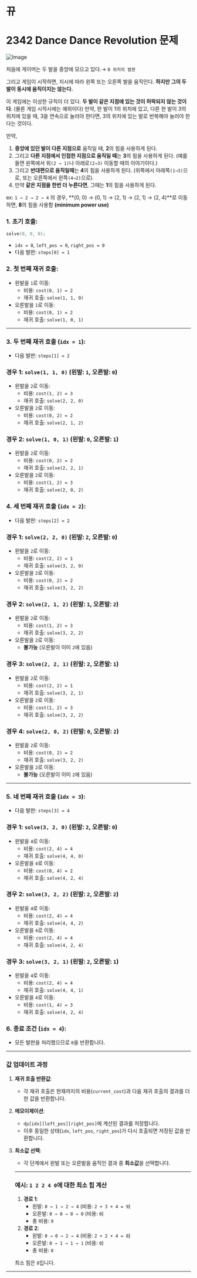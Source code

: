 # 뀨

# 2342 Dance Dance Revolution 문제

![Image](https://github.com/user-attachments/assets/3c6f4d9d-ca29-4aab-b810-6e1fbe18e8b6)

처음에 게이머는 두 발을 중앙에 모으고 있다.→ `0 위치의 발판`

그리고 게임이 시작하면, 지시에 따라 왼쪽 또는 오른쪽 발을 움직인다. **하지만 그의 두 발이 동시에 움직이지는 않는다.**

이 게임에는 이상한 규칙이 더 있다. **두 발이 같은 지점에 있는 것이 허락되지 않는 것이다**. 
(물론 게임 시작시에는 예외이다) 만약, 한 발이 1의 위치에 있고, 다른 한 발이 3의 위치에 있을 때, 3을 연속으로 눌러야 한다면, 3의 위치에 있는 발로 반복해야 눌러야 한다는 것이다.

만약, 

1. **중앙에 있던 발이 다른 지점으로** 움직일 때, **2**의 힘을 사용하게 된다. 
2. 그리고 **다른 지점에서 인접한 지점으로 움직일 때**는 **3**의 힘을 사용하게 된다. (예를 들면 왼쪽에서 위`(2 → 1)`나 아래로`(2→3)` 이동할 때의 이야기이다.) 
3. 그리고 **반대편으로 움직일때**는 **4**의 힘을 사용하게 된다. (위쪽에서 아래쪽`(1→3)`으로, 또는 오른쪽에서 왼쪽`(4→2)`으로). 
4. 만약 **같은 지점을 한번 더 누른다면**, 그때는 **1**의 힘을 사용하게 된다.

ex: `1 → 2 → 2 → 4` 의 경우, **(0, 0) → (0, 1) → (2, 1) → (2, 1) → (2, 4)**로 이동하면, **8**의 힘을 사용함 **(minimum power use)**

### 1. **초기 호출**:

```c
solve(0, 0, 0);
```

- `idx = 0`, `left_pos = 0`, `right_pos = 0`
- 다음 발판: `steps[0] = 1`

### 2. **첫 번째 재귀 호출**:

- 왼발을 `1`로 이동:
    - 비용: `cost(0, 1) = 2`
    - 재귀 호출: `solve(1, 1, 0)`
- 오른발을 `1`로 이동:
    - 비용: `cost(0, 1) = 2`
    - 재귀 호출: `solve(1, 0, 1)`

---

### 3. **두 번째 재귀 호출** (`idx = 1`):

- 다음 발판: `steps[1] = 2`

### 경우 1: `solve(1, 1, 0)` (왼발: `1`, 오른발: `0`)

- 왼발을 `2`로 이동:
    - 비용: `cost(1, 2) = 3`
    - 재귀 호출: `solve(2, 2, 0)`
- 오른발을 `2`로 이동:
    - 비용: `cost(0, 2) = 2`
    - 재귀 호출: `solve(2, 1, 2)`

### 경우 2: `solve(1, 0, 1)` (왼발: `0`, 오른발: `1`)

- 왼발을 `2`로 이동:
    - 비용: `cost(0, 2) = 2`
    - 재귀 호출: `solve(2, 2, 1)`
- 오른발을 `2`로 이동:
    - 비용: `cost(1, 2) = 3`
    - 재귀 호출: `solve(2, 0, 2)`

### 4. **세 번째 재귀 호출** (`idx = 2`):

- 다음 발판: `steps[2] = 2`

### 경우 1: `solve(2, 2, 0)` (왼발: `2`, 오른발: `0`)

- 왼발을 `2`로 이동:
    - 비용: `cost(2, 2) = 1`
    - 재귀 호출: `solve(3, 2, 0)`
- 오른발을 `2`로 이동:
    - 비용: `cost(0, 2) = 2`
    - 재귀 호출: `solve(3, 2, 2)`

### 경우 2: `solve(2, 1, 2)` (왼발: `1`, 오른발: `2`)

- 왼발을 `2`로 이동:
    - 비용: `cost(1, 2) = 3`
    - 재귀 호출: `solve(3, 2, 2)`
- 오른발을 `2`로 이동:
    - **불가능** (오른발이 이미 `2`에 있음)

### 경우 3: `solve(2, 2, 1)` (왼발: `2`, 오른발: `1`)

- 왼발을 `2`로 이동:
    - 비용: `cost(2, 2) = 1`
    - 재귀 호출: `solve(3, 2, 1)`
- 오른발을 `2`로 이동:
    - 비용: `cost(1, 2) = 3`
    - 재귀 호출: `solve(3, 2, 2)`

### 경우 4: `solve(2, 0, 2)` (왼발: `0`, 오른발: `2`)

- 왼발을 `2`로 이동:
    - 비용: `cost(0, 2) = 2`
    - 재귀 호출: `solve(3, 2, 2)`
- 오른발을 `2`로 이동:
    - **불가능** (오른발이 이미 `2`에 있음)

---

### 5. **네 번째 재귀 호출** (`idx = 3`):

- 다음 발판: `steps[3] = 4`

### 경우 1: `solve(3, 2, 0)` (왼발: `2`, 오른발: `0`)

- 왼발을 `4`로 이동:
    - 비용: `cost(2, 4) = 4`
    - 재귀 호출: `solve(4, 4, 0)`
- 오른발을 `4`로 이동:
    - 비용: `cost(0, 4) = 2`
    - 재귀 호출: `solve(4, 2, 4)`

### 경우 2: `solve(3, 2, 2)` (왼발: `2`, 오른발: `2`)

- 왼발을 `4`로 이동:
    - 비용: `cost(2, 4) = 4`
    - 재귀 호출: `solve(4, 4, 2)`
- 오른발을 `4`로 이동:
    - 비용: `cost(2, 4) = 4`
    - 재귀 호출: `solve(4, 2, 4)`

### 경우 3: `solve(3, 2, 1)` (왼발: `2`, 오른발: `1`)

- 왼발을 `4`로 이동:
    - 비용: `cost(2, 4) = 4`
    - 재귀 호출: `solve(4, 4, 1)`
- 오른발을 `4`로 이동:
    - 비용: `cost(1, 4) = 3`
    - 재귀 호출: `solve(4, 2, 4)`

### 6. **종료 조건** (`idx = 4`):

- 모든 발판을 처리했으므로 `0`을 반환합니다.

---

### 값 업데이트 과정

1. **재귀 호출 반환값**:
    - 각 재귀 호출은 현재까지의 비용(`current_cost`)과 다음 재귀 호출의 결과를 더한 값을 반환합니다.
2. **메모이제이션**:
    - `dp[idx][left_pos][right_pos]`에 계산된 결과를 저장합니다.
    - 이후 동일한 상태(`idx`, `left_pos`, `right_pos`)가 다시 호출되면 저장된 값을 반환합니다.
3. **최소값 선택**:
    - 각 단계에서 왼발 또는 오른발을 움직인 결과 중 **최소값**을 선택합니다.
    
    ---
    
    ### 예시: `1 2 2 4 0`에 대한 최소 힘 계산
    
    1. **경로 1**:
        - 왼발: `0 → 1 → 2 → 4` (비용: `2 + 3 + 4 = 9`)
        - 오른발: `0 → 0 → 0 → 0` (비용: `0`)
        - 총 비용: `9`
    2. **경로 2**:
        - 왼발: `0 → 0 → 2 → 4` (비용: `2 + 2 + 4 = 8`)
        - 오른발: `0 → 1 → 1 → 1` (비용: `0`)
        - 총 비용: `8`
    
    최소 힘은 `8`입니다.
    

---